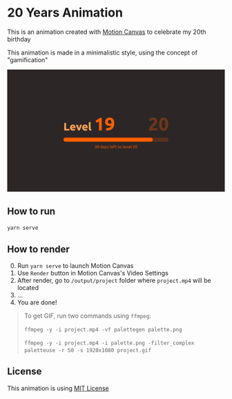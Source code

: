 # 20 Years Animation

This is an animation created with [Motion Canvas](https://motioncanvas.io) to celebrate my 20th birthday

This animation is made in a minimalistic style, using the concept of "gamification"

![Animation result](/assets/result.gif)

## How to run

```shell
yarn serve
```

## How to render

0. Run `yarn serve` to launch Motion Canvas
1. Use `Render` button in Motion Canvas's Video Settings
2. After render, go to `/output/project` folder where `project.mp4` will be located
3. ...
4. You are done!

> To get GIF, run two commands using `ffmpeg`:
>
> `ffmpeg -y -i project.mp4 -vf palettegen palette.png`
>
> `ffmpeg -y -i project.mp4 -i palette.png -filter_complex paletteuse -r 50 -s 1920x1080 project.gif`

## License

This animation is using [MIT License](https://github.com/SecondThundeR/20-years-animation/blob/main/LICENSE)
